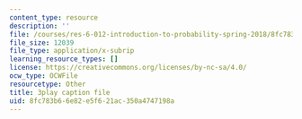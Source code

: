 ```yaml
---
content_type: resource
description: ''
file: /courses/res-6-012-introduction-to-probability-spring-2018/8fc783b66e82e5f621ac350a4747198a_6UMv4vb4y7c.srt
file_size: 12039
file_type: application/x-subrip
learning_resource_types: []
license: https://creativecommons.org/licenses/by-nc-sa/4.0/
ocw_type: OCWFile
resourcetype: Other
title: 3play caption file
uid: 8fc783b6-6e82-e5f6-21ac-350a4747198a
---
```

